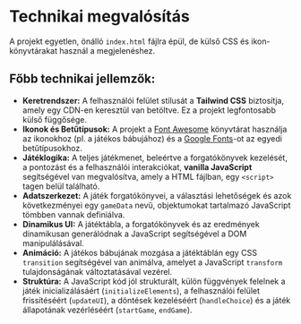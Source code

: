 # Technikai megvalósítás

A projekt egyetlen, önálló `index.html` fájlra épül, de külső CSS és ikon-könyvtárakat használ a megjelenéshez.

## Főbb technikai jellemzők:

*   **Keretrendszer:** A felhasználói felület stílusát a **Tailwind CSS** biztosítja, amely egy CDN-en keresztül van betöltve. Ez a projekt legfontosabb külső függősége.
*   **Ikonok és Betűtípusok:** A projekt a [Font Awesome](https://fontawesome.com/) könyvtárat használja az ikonokhoz (pl. a játékos bábujához) és a [Google Fonts](https://fonts.google.com/)-ot az egyedi betűtípusokhoz.
*   **Játéklogika:** A teljes játékmenet, beleértve a forgatókönyvek kezelését, a pontozást és a felhasználói interakciókat, **vanilla JavaScript** segítségével van megvalósítva, amely a HTML fájlban, egy `<script>` tagen belül található.
*   **Adatszerkezet:** A játék forgatókönyvei, a választási lehetőségek és azok következményei egy `gameData` nevű, objektumokat tartalmazó JavaScript tömbben vannak definiálva.
*   **Dinamikus UI:** A játéktábla, a forgatókönyvek és az eredmények dinamikusan generálódnak a JavaScript segítségével a DOM manipulálásával.
*   **Animáció:** A játékos bábujának mozgása a játéktáblán egy CSS `transition` segítségével van animálva, amelyet a JavaScript `transform` tulajdonságának változtatásával vezérel.
*   **Struktúra:** A JavaScript kód jól strukturált, külön függvények felelnek a játék inicializálásáért (`initializeElements`), a felhasználói felület frissítéséért (`updateUI`), a döntések kezeléséért (`handleChoice`) és a játék állapotának vezérléséért (`startGame`, `endGame`).
